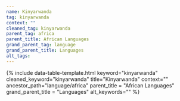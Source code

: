 ```yaml
---
name: Kinyarwanda
tag: kinyarwanda
context: ""
cleaned_tag: kinyarwanda
parent_tag: africa
parent_title: African Languages
grand_parent_tag: language
grand_parent_title: Languages
alt_tags: 
---
```


{% include data-table-template.html 
  keyword="kinyarwanda" 
  cleaned_keyword="kinyarwanda" 
  title="Kinyarwanda"
  context=""
  ancestor_path="language/africa" 
  parent_title = "African Languages"
  grand_parent_title = "Languages"
  alt_keywords=""
%}

